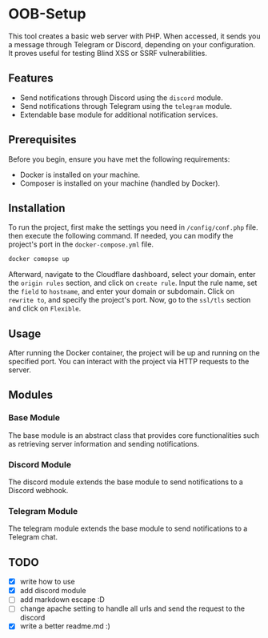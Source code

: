 # OOB-Setup

This tool creates a basic web server with PHP. When accessed, it sends you a message through Telegram or Discord, depending on your configuration. It proves useful for testing Blind XSS or SSRF vulnerabilities.

## Features

- Send notifications through Discord using the `discord` module.
- Send notifications through Telegram using the `telegram` module.
- Extendable base module for additional notification services.

## Prerequisites

Before you begin, ensure you have met the following requirements:

- Docker is installed on your machine.
- Composer is installed on your machine (handled by Docker).

## Installation

To run the project, first make the settings you need in `/config/conf.php` file. then execute the following command. If needed, you can modify the project's port in the `docker-compose.yml` file.
```bash
docker comopse up
```
Afterward, navigate to the Cloudflare dashboard, select your domain, enter the `origin rules` section, and click on `create rule`. Input the rule name, set the `field` to `hostname`, and enter your domain or subdomain. Click on `rewrite to`, and specify the project's port. Now, go to the `ssl/tls` section and click on `Flexible`.


## Usage
After running the Docker container, the project will be up and running on the specified port. You can interact with the project via HTTP requests to the server.
## Modules
### Base Module
The base module is an abstract class that provides core functionalities such as retrieving server information and sending notifications.

### Discord Module
The discord module extends the base module to send notifications to a Discord webhook.

### Telegram Module
The telegram module extends the base module to send notifications to a Telegram chat.


## TODO
 - [x] write how to use
 - [x] add discord module
 - [ ] add markdown escape :D
 - [ ] change apache setting to handle all urls and send the request to the discord
 - [x] write a better readme.md :)
